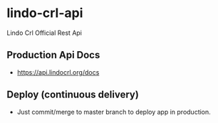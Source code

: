 # lindo-crl-api
Lindo Crl Official Rest Api

## Production Api Docs
- https://api.lindocrl.org/docs

## Deploy (continuous delivery)
- Just commit/merge to master branch to deploy app in production.
